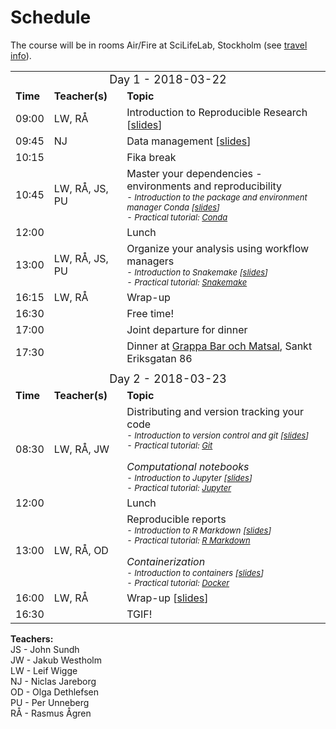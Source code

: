 # Schedule

The course will be in rooms Air/Fire at SciLifeLab, Stockholm (see [travel info](travel.md)).

<table>
  <tr>
    <td colspan="3">
      <font size="4">
      <center> Day 1 - 2018-03-22 </center>
    </td>
  </tr>
  <tr>
    <td> <font size="3"><b>Time</b> </td>
    <td> <font size="3"><b>Teacher(s)</b> </td>
    <td> <font size="3"><b>Topic</b> </td>
  </tr>
  <tr>
    <td> <font size="3"> 09:00
    <td> <font size="3"> LW, RÅ </td>
    <td> <font size="3"> Introduction to Reproducible Research [<a href="https://ndownloader.figshare.com/files/10842875" target="_blank">slides</a>]</td>
  </tr>
  <tr>
    <td> <font size="3"> 09:45 </td>
    <td> <font size="3"> NJ </td>
    <td> <font size="3"> Data management [<a href="https://ndownloader.figshare.com/files/10842869" target="_blank">slides</a>]</td>
  </tr>
  <tr>
    <td> <font size="3"> 10:15 </td>
    <td> </td>
    <td> <font size="3"> Fika break </td>
  </tr>
  <tr>
    <td> <font size="3"> 10:45 </td>
    <td> <font size="3"> LW, RÅ, JS, PU </td>
    <td>
      <font size="3"> Master your dependencies - environments and reproducibility
      <font size="2"><i><br>
      - Introduction to the package and environment manager Conda [<a href="https://ndownloader.figshare.com/files/10842866" target="_blank">slides</a>]<br>
      - Practical tutorial: <a href="../conda/">Conda</a>
    </td>
  </tr>
  <tr>
    <td> <font size="3"> 12:00  </td>
    <td> </td>
    <td> <font size="3"> Lunch </td>
  </tr>
  <tr>
    <td> <font size="3"> 13:00 </td>
    <td> <font size="3"> LW, RÅ, JS, PU </td>
    <td>
      <font size="3"> Organize your analysis using workflow managers
      <font size="2"><i><br>
      - Introduction to Snakemake [<a href="https://ndownloader.figshare.com/files/10842881" target="_blank">slides</a>]<br>
      - Practical tutorial: <a href="../snakemake/">Snakemake</a>
    </td>
  </tr>
  <tr>
    <td> <font size="3"> 16:15 </td>
    <td> <font size="3"> LW, RÅ </td>
    <td> <font size="3"> Wrap-up </td>
  </tr>
  <tr>
    <td> <font size="3"> 16:30 </td>
    <td> </td>
    <td> <font size="3"> Free time!</td>
  </tr>
  <tr>
    <td> <font size="3"> 17:00 </td>
    <td> </td>
    <td> <font size="3"> Joint departure for dinner</td>
  </tr>
  <tr>
    <td> <font size="3"> 17:30 </td>
    <td> </td>
    <td> <font size="3"> Dinner at <a href="http://www.grappabar.nu/kontakt.aspx">Grappa Bar och Matsal</a>, Sankt Eriksgatan 86</td>
  </tr>
  <tr>
    <td colspan="3"> </td>
  </tr>
  <tr>
    <td colspan="3">
      <font size="4">
      <center> Day 2  - 2018-03-23 </center>
    </td>
  </tr>
  <tr>
    <td> <font size="3"><b>Time</b> </td>
    <td> <font size="3"><b>Teacher(s)</b> </td>
    <td> <font size="3"><b>Topic</b> </td>
  </tr>
  <tr>
    <td> <font size="3"> 08:30 </td>
    <td> <font size="3"> LW, RÅ, JW </td>
    <td>
      <font size="3"> Distributing and version tracking your code
      <font size="2"><i><br>
      - Introduction to version control and git [<a href="https://ndownloader.figshare.com/files/10842887" target="_blank">slides</a>]<br>
      - Practical tutorial: <a href="../git/">Git</a>
      <br><br>
      <font size="3"> Computational notebooks
      <font size="2"><i><br>
      - Introduction to Jupyter [<a href="https://ndownloader.figshare.com/files/10842890" target="_blank">slides</a>]<br>
      - Practical tutorial: <a href="../jupyter/">Jupyter</a>
    </td>
  </tr>
  <tr>
    <td> <font size="3"> 12:00<td>  </td>
    <td> <font size="3"> Lunch </td>
  </tr>
  <tr>
    <td> <font size="3"> 13:00 </td>
    <td> <font size="3"> LW, RÅ, OD </td>
    <td>
      <font size="3"> Reproducible reports
      <font size="2"><i><br>
      - Introduction to R Markdown [<a href="https://ndownloader.figshare.com/files/10842878" target="_blank">slides</a>]<br>
      - Practical tutorial: <a href="../rmarkdown/">R Markdown</a>
      <br><br>
      <font size="3"> Containerization
      <font size="2"><i><br>
      - Introduction to containers [<a href="https://ndownloader.figshare.com/files/10842872" target="_blank">slides</a>]<br>
      - Practical tutorial: <a href="../docker/">Docker</a>
    </td>
  </tr>
  <tr>
    <td> <font size="3"> 16:00 </td>
    <td> <font size="3"> LW, RÅ </td>
    <td> <font size="3"> Wrap-up [<a href="https://ndownloader.figshare.com/files/10842884" target="_blank">slides</a>]</td>
  </tr>
  <tr>
    <td> <font size="3"> 16:30 </td>
    <td>  </td>
    <td> <font size="3"> TGIF! </td>
  </tr>
</table>

**Teachers:**  
JS - John Sundh  
JW - Jakub Westholm  
LW - Leif Wigge  
NJ - Niclas Jareborg  
OD - Olga Dethlefsen  
PU - Per Unneberg  
RÅ - Rasmus Ågren  
